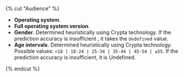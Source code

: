 {% cut "Audience" %}

- **Operating system**.
- **Full operating system version**.
- **Gender**. Determined heuristically using Crypta technology. If the prediction accuracy is insufficient , it takes the `Undefined` value.
- **Age intervals**. Determined heuristically using Crypta technology. Possible values: `<18 | 18-24 | 25-34 | 35-44 | 45-54 | ≥55`. If the prediction accuracy is insufficient, it is Undefined.

{% endcut %}
